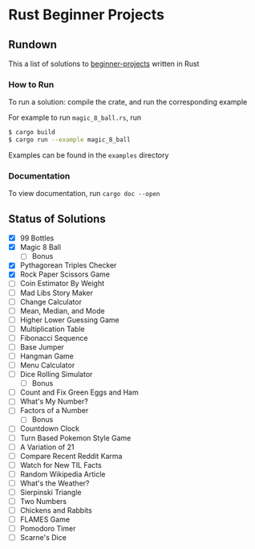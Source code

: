 # Rust Beginner Projects

## Rundown

This a list of solutions to [beginner-projects](https://github.com/jorgegonzalez/beginner-projects) written in Rust

### How to Run

To run a solution: compile the crate, and run the corresponding example

For example to run `magic_8_ball.rs`, run
```bash
$ cargo build
$ cargo run --example magic_8_ball
```

Examples can be found in the `examples` directory

### Documentation

To view documentation, run `cargo doc --open`

## Status of Solutions

- [x] 99 Bottles
- [x] Magic 8 Ball
  - [ ] Bonus
- [x] Pythagorean Triples Checker
- [x] Rock Paper Scissors Game
- [ ] Coin Estimator By Weight
- [ ] Mad Libs Story Maker
- [ ] Change Calculator
- [ ] Mean, Median, and Mode
- [ ] Higher Lower Guessing Game
- [ ] Multiplication Table
- [ ] Fibonacci Sequence
- [ ] Base Jumper
- [ ] Hangman Game
- [ ] Menu Calculator
- [ ] Dice Rolling Simulator
  - [ ] Bonus
- [ ] Count and Fix Green Eggs and Ham
- [ ] What's My Number?
- [ ] Factors of a Number
  - [ ] Bonus
- [ ] Countdown Clock
- [ ] Turn Based Pokemon Style Game
- [ ] A Variation of 21
- [ ] Compare Recent Reddit Karma
- [ ] Watch for New TIL Facts
- [ ] Random Wikipedia Article
- [ ] What's the Weather?
- [ ] Sierpinski Triangle
- [ ] Two Numbers
- [ ] Chickens and Rabbits
- [ ] FLAMES Game
- [ ] Pomodoro Timer
- [ ] Scarne's Dice
